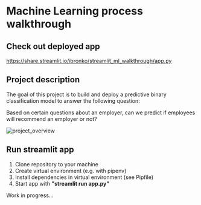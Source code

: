 # Machine Learning process walkthrough

## Check out deployed app
https://share.streamlit.io/ibronko/streamlit_ml_walkthrough/app.py

## Project description

The goal of this project is to build and deploy a predictive binary classification model to answer the following question:

Based on certain questions about an employer, can we predict if employees will recommend an employer or not?

![project_overview](https://user-images.githubusercontent.com/67829673/172122063-136b328a-f501-4f2f-8850-6c4b16fd093a.png)

## Run streamlit app

1. Clone repository to your machine
2. Create virtual environment (e.g. with pipenv)
3. Install dependencies in virtual environment (see Pipfile)
4. Start app with __"streamlit run app.py"__

Work in progress...

